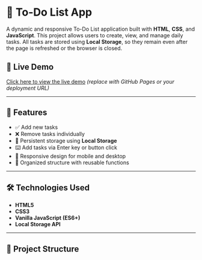 # 📝 To-Do List App

A dynamic and responsive To-Do List application built with **HTML**, **CSS**, and **JavaScript**. This project allows users to create, view, and manage daily tasks. All tasks are stored using **Local Storage**, so they remain even after the page is refreshed or the browser is closed.

## 🚀 Live Demo

[Click here to view the live demo](#) *(replace with GitHub Pages or your deployment URL)*

---

## 📌 Features

- ✅ Add new tasks
- ❌ Remove tasks individually
- 💾 Persistent storage using **Local Storage**
- ⌨️ Add tasks via Enter key or button click
- 🎨 Responsive design for mobile and desktop
- 📂 Organized structure with reusable functions

---

## 🛠️ Technologies Used

- **HTML5**
- **CSS3**
- **Vanilla JavaScript (ES6+)**
- **Local Storage API**

---

## 📁 Project Structure

